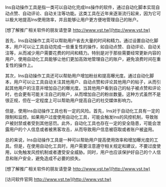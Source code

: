 Ins自动操作工具是指一类可以自动化完成Ins操作的软件，通过自动化脚本实现自动点赞、自动评论、自动关注等功能。这类工具在近年来逐渐流行起来，因为它可以极大地提高Ins使用效率，并且能够让用户更方便地管理自己的账户。

[想了解推广相关软件的朋友请登录 http://www.vst.tw](http://www.vst.tw)

首先，Ins自动操作工具可以帮助用户省去大量的时间和精力。通过设置自动化脚本，用户可以让工具自动完成一些重复性的操作，如自动点赞、自动评论、自动关注等，从而减少用户需要花费的时间和精力。特别是对于那些需要经常更新内容的用户，使用自动化工具能够让他们更加高效地管理自己的账户，避免浪费时间在重复性的操作上。

其次，Ins自动操作工具还可以帮助用户增加粉丝和提高曝光度。通过自动化脚本，用户可以让工具自动关注其他用户、自动点赞和评论其他用户的帖子，从而引起其他用户的注意并增加自己的曝光度。当其他用户看到自己的帖子被点赞和评论时，也会更有可能关注自己的账户，从而增加自己的粉丝数量。这种方式虽然不是很正规，但在一定程度上可以帮助用户提高自己的社交媒体影响力。

但是，使用Ins自动操作工具也有一定的风险。首先，Ins对于自动化工具有一定的限制和监控。如果用户过度使用自动化工具，可能会触发Ins的风控机制，导致账户被封禁或者受到其他惩罚。此外，自动化工具也存在一定的安全隐患，可能会泄露用户的个人信息或者被黑客攻击，从而导致用户信息被窃取或者账户被盗用。

总的来说，Ins自动操作工具是一种可以帮助用户提高使用效率和增加曝光度的工具。但是，在使用自动化工具时，用户需要注意遵守相关规定和建议，不要过度使用，以免触发风控机制或者遭受安全威胁。同时，用户也应该保护好自己的个人信息和账户安全，避免造成不必要的损失。

[想了解推广相关软件的朋友请登录 http://www.vst.tw](http://www.vst.tw)


[访问软件官网 http://www.vst.tw](http://www.vst.tw)
